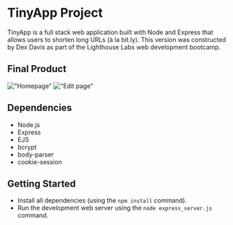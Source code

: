 # TinyApp Project

TinyApp is a full stack web application built with Node and Express that allows users to shorten long URLs (à la bit.ly).
This version was constructed by Dex Davis as part of the Lighthouse Labs web development bootcamp.

## Final Product

!["Homepage"](#)
!["Edit page"](#)

## Dependencies

- Node.js
- Express
- EJS
- bcrypt
- body-parser
- cookie-session


## Getting Started

- Install all dependencies (using the `npm install` command).
- Run the development web server using the `node express_server.js` command.